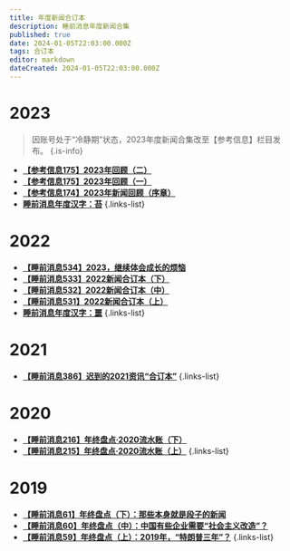 ```yaml
---
title: 年度新闻合订本
description: 睡前消息年度新闻合集
published: true
date: 2024-01-05T22:03:00.000Z
tags: 合订本
editor: markdown
dateCreated: 2024-01-05T22:03:00.000Z
---
```


# 2023

> 因账号处于“冷静期”状态，2023年度新闻合集改至【参考信息】栏目发布。
{.is-info}

- [**【参考信息175】2023年回顾（二）**](/reference/101-200/176.md)
- [**【参考信息175】2023年回顾（一）**](/reference/101-200/175.md)
- [**【参考信息174】2023年新闻回顾（序章）**](/reference/101-200/174.md)
- [**睡前消息年度汉字：苔**](/main/601-700/thewordof2023.md)
{.links-list}

# 2022

- [**【睡前消息534】2023，继续体会成长的烦恼**](/main/501-600/534.md)
- [**【睡前消息533】2022新闻合订本（下）**](/main/501-600/533.md)
- [**【睡前消息532】2022新闻合订本（中）**](/main/501-600/532.md)
- [**【睡前消息531】2022新闻合订本（上）**](/main/501-600/531.md)
- [**睡前消息年度汉字：噩**](/main/501-600/thewordof2022.md)
{.links-list}

# 2021

- [**【睡前消息386】迟到的2021资讯“合订本”**](/main/301-400/386.md)
{.links-list}

# 2020

- [**【睡前消息216】年终盘点·2020流水账（下）**](/main/201-300/216.md)
- [**【睡前消息215】年终盘点·2020流水账（上）**](/main/201-300/215.md)
{.links-list}

# 2019

- [**【睡前消息61】年终盘点（下）：那些本身就是段子的新闻**](/main/1-100/61.md)
- [**【睡前消息60】年终盘点（中）：中国有些企业需要“社会主义改造”？**](/main/1-100/60.md)
- [**【睡前消息59】年终盘点（上）：2019年，“特朗普三年”？**](/main/1-100/59.md)
{.links-list}